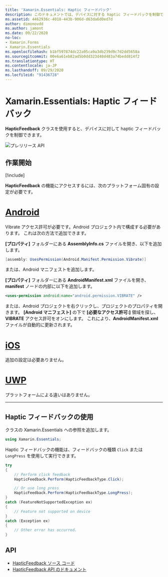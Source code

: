 ```yaml
---
title: 'Xamarin.Essentials: Haptic フィードバック'
description: このドキュメントでは、デバイスに対する haptic フィードバックを制御できる Xamarin.Essentials の HapticFeedback クラスについて説明します。
ms.assetid: 4462936c-4018-443b-906d-d63da6d0ed7d
author: dimonovdd
ms.author: jamont
ms.date: 09/22/2020
no-loc:
- Xamarin.Forms
- Xamarin.Essentials
ms.openlocfilehash: b1bf597874dc22a95ca9a3db239d9c7d2dd5658a
ms.sourcegitcommit: 00e6a61eb82ad5b0dd323d48d483a74bedd814f2
ms.translationtype: HT
ms.contentlocale: ja-JP
ms.lasthandoff: 09/29/2020
ms.locfileid: "91436728"
---
```

# <a name="no-locxamarinessentials-haptic-feedback"></a>Xamarin.Essentials: Haptic フィードバック

**HapticFeedback** クラスを使用すると、デバイスに対して haptic フィードバックを制御できます。

![プレリリース API](~/media/shared/preview.png)

## <a name="get-started"></a>作業開始

[!include[](~/essentials/includes/get-started.md)]

**HapticFeedback** の機能にアクセスするには、次のプラットフォーム固有の設定が必要です。

# <a name="android"></a>[Android](#tab/android)

Vibrate アクセス許可が必要です。Android プロジェクト内で構成する必要があります。 これは次の方法で追加できます。

**[プロパティ]** フォルダーにある **AssemblyInfo.cs** ファイルを開き、以下を追加します。

```csharp
[assembly: UsesPermission(Android.Manifest.Permission.Vibrate)]
```

または、Android マニフェストを追加します。

**[プロパティ]** フォルダーにある **AndroidManifest.xml** ファイルを開き、**manifest** ノードの内部に以下を追加します。

```xml
<uses-permission android:name="android.permission.VIBRATE" />
```

または、Android プロジェクトを右クリックし、プロジェクトのプロパティを開きます。 **[Android マニフェスト]** の下で **[必要なアクセス許可:]** 領域を探し、**VIBRATE** アクセス許可をオンにします。 これにより、**AndroidManifest.xml** ファイルが自動的に更新されます。

# <a name="ios"></a>[iOS](#tab/ios)

追加の設定は必要ありません。

# <a name="uwp"></a>[UWP](#tab/uwp)

プラットフォームによる違いはありません。

-----

## <a name="using-haptic-feedback"></a>Haptic フィードバックの使用

クラスの Xamarin.Essentials への参照を追加します。

```csharp
using Xamarin.Essentials;
```

Haptic フィードバックの機能は、フィードバックの種類 `Click` または `LongPress` を使用して実行できます。

```csharp
try
{
    // Perform click feedback
    HapticFeedback.Perform(HapticFeedbackType.Click);

    // Or use long press    
    HapticFeedback.Perform(HapticFeedbackType.LongPress);
}
catch (FeatureNotSupportedException ex)
{
    // Feature not supported on device
}
catch (Exception ex)
{
    // Other error has occurred.
}
```

## <a name="api"></a>API

- [HapticFeedback ソース コード](https://github.com/xamarin/Essentials/tree/main/Xamarin.Essentials/HapticFeedback)
- [HapticFeedback API のドキュメント](xref:Xamarin.Essentials.HapticFeedback)
